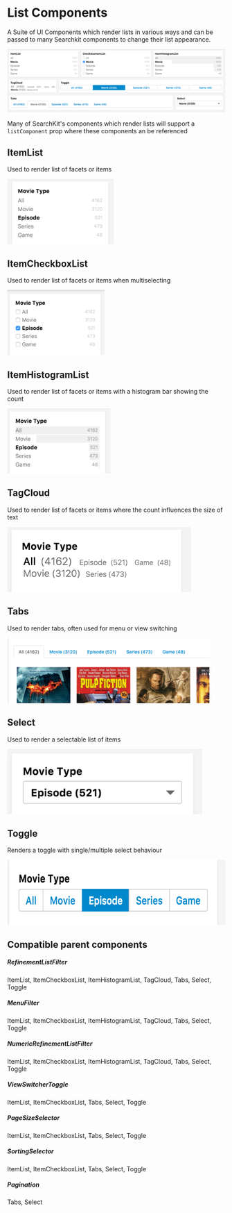 # List Components
A Suite of UI Components which render lists in various ways and can be passed to many Searchkit components to change their list appearance.

<img src="../navigation/assets/menu-list-components.png" />


Many of SearchKit's components which render lists will support a `listComponent` prop where these components an be referenced

## ItemList

Used to render list of facets or items

<img src="../navigation/assets/menu-itemlist.png" height="150px"/>

## ItemCheckboxList

Used to render list of facets or items when multiselecting

<img src="../navigation/assets/menu-checkbox.png" height="150px"/>


## ItemHistogramList
Used to render list of facets or items with a histogram bar showing the count

<img src="../navigation/assets/menu-histogram.png" height="150px"/>

## TagCloud
Used to render list of facets or items where the count influences the size of text

<img src="../navigation/assets/menu-tagcloud.png" height="150px"/>

## Tabs
Used to render tabs, often used for menu or view switching

<img src="../navigation/assets/menu-tabs.png" height="150px"/>

## Select
Used to render a selectable list of items

<img src="../navigation/assets/menu-select.png" height="150px"/>

## Toggle
Renders a toggle with single/multiple select behaviour

<img src="../navigation/assets/menu-toggle.png" height="150px"/>


## Compatible parent components

##### RefinementListFilter
ItemList, ItemCheckboxList, ItemHistogramList, TagCloud, Tabs, Select, Toggle

##### MenuFilter
ItemList, ItemCheckboxList, ItemHistogramList, TagCloud, Tabs, Select, Toggle

##### NumericRefinementListFilter
ItemList, ItemCheckboxList, ItemHistogramList, TagCloud, Tabs, Select, Toggle

##### ViewSwitcherToggle
ItemList, ItemCheckboxList, Tabs, Select, Toggle

##### PageSizeSelector
ItemList, ItemCheckboxList, Tabs, Select, Toggle

##### SortingSelector
ItemList, ItemCheckboxList, Tabs, Select, Toggle

##### Pagination
Tabs, Select
